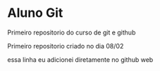 # Aluno Git
 Primeiro repositorio do curso de git e github

 Primeiro repositorio criado no dia 08/02

 essa linha eu adicionei diretamente no github web
